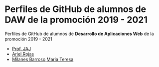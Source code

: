 # Perfiles de GitHub de alumnos de DAW de la promoción 2019 - 2021

Perfiles de GitHub de alumnos de **Desarrollo de Aplicaciones Web** de la promoción 2019 - 2021


* [Prof. JAJ](https://github.com/profesorjim)
* [Ariel.Rojas](https://github.com/ArielMarbella)
* [Milanes Barroso,Maria Teresa](https://github.com/MteresaMilanes)

